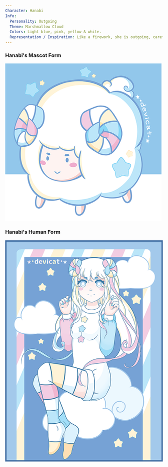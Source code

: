 ```yaml
---
Character: Hanabi
Info:
  Personality: Outgoing
  Theme: Marshmallow Cloud
  Colors: Light blue, pink, yellow & white.
  Representation / Inspiration: Like a firework, she is outgoing, carefree and filled with determination.
---
```


### Hanabi's Mascot Form

![Hanabi Sheep](img/HanabiSheep2020.png)

### Hanabi's Human Form

![Hanabi 2020](img/Hanabi2020.png)

